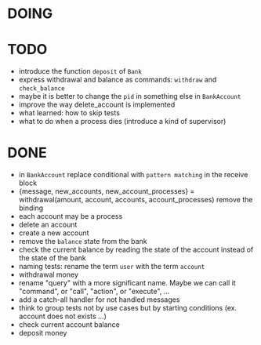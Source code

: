# DOING

# TODO

* introduce the function `deposit` of `Bank`
* express withdrawal and balance as commands: `withdraw` and `check_balance`
* maybe it is better to change the `pid` in something else in `BankAccount`
* improve the way delete_account is implemented
* what learned: how to skip tests
* what to do when a process dies (introduce a kind of supervisor)

# DONE

* in `BankAccount` replace conditional with `pattern matching` in the receive block
* {message, new_accounts, new_account_processes} = withdrawal(amount, account, accounts, account_processes) remove the binding
* each account may be a process
* delete an account
* create a new account
* remove the `balance` state from the bank
* check the current balance by reading the state of the account instead of the state of the bank
* naming tests: rename the term `user` with the term `account`
* withdrawal money
* rename "query" with a more significant name. Maybe we can call it "command", or "call", "action", or "execute", ...
* add a catch-all handler for not handled messages
* think to group tests not by use cases but by starting conditions (ex. account does not exists ...)
* check current account balance
* deposit money
